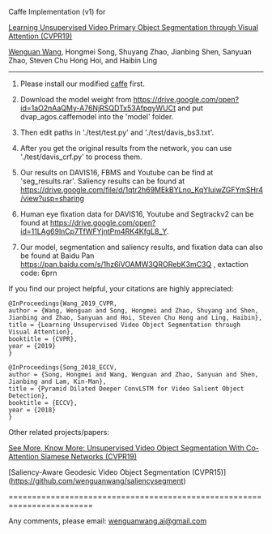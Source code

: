 Caffe Implementation (v1) for

[Learning Unsupervised Video Primary Object Segmentation through Visual Attention (CVPR19)](https://www.researchgate.net/publication/332751903_Learning_Unsupervised_Video_Object_Segmentation_through_Visual_Attention)

[Wenguan Wang](https://sites.google.com/view/wenguanwang), Hongmei Song, Shuyang Zhao, Jianbing Shen, Sanyuan Zhao, Steven Chu Hong Hoi,  and Haibin Ling
- - -

1. Please install our modified [caffe](https://github.com/maysina/PDB-ConvLSTM/blob/master/maycaffe-convlstm.rar) first. 

2. Download the model weight from https://drive.google.com/open?id=1aO2nAaQMy-A76NjRSQDTx53AfpqyWUCt and put dvap_agos.caffemodel into the 'model' folder.
 
3. Then edit paths in './test/test.py' and './test/davis_bs3.txt'.

4. After you get the original results from the network, you can use './test/davis_crf.py' to process them.

5. Our results on DAVIS16, FBMS and Youtube can be find at 'seg_results.rar'. Saliency results can be found at https://drive.google.com/file/d/1qtr2h69MEkBYLno_KqYIuiwZGFYmSHr4/view?usp=sharing

6. Human eye fixation data for DAVIS16, Youtube and Segtrackv2 can be found at https://drive.google.com/open?id=11LAg69lnCp7TfWFYjntPm4RK4KfgL8_Y.

7. Our model, segmentation and saliency results, and fixation data can also be found at Baidu Pan
https://pan.baidu.com/s/1hz6iVOAMW3QRORebK3mC3Q , extaction code: 6prn 


If you find our project helpful, your citations are highly appreciated:

    @InProceedings{Wang_2019_CVPR,
    author = {Wang, Wenguan and Song, Hongmei and Zhao, Shuyang and Shen, Jianbing and Zhao, Sanyuan and Hoi, Steven Chu Hong and Ling, Haibin},
    title = {Learning Unsupervised Video Object Segmentation through Visual Attention},
    booktitle = {CVPR},
    year = {2019}
    }

    @InProceedings{Song_2018_ECCV,
    author = {Song, Hongmei and Wang, Wenguan and Zhao, Sanyuan and Shen, Jianbing and Lam, Kin-Man},
    title = {Pyramid Dilated Deeper ConvLSTM for Video Salient Object Detection},
    booktitle = {ECCV},
    year = {2018}
    }

Other related projects/papers:

[See More, Know More: Unsupervised Video Object Segmentation With Co-Attention Siamese Networks (CVPR19)](https://github.com/carrierlxk/COSNet) 

[Saliency-Aware Geodesic Video Object Segmentation (CVPR15)] (https://github.com/wenguanwang/saliencysegment)



========================================================================

Any comments, please email: wenguanwang.ai@gmail.com
